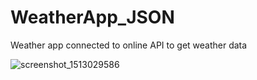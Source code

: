 # WeatherApp_JSON
Weather app connected to online API to get weather data


![screenshot_1513029586](https://user-images.githubusercontent.com/21040125/33856014-c317256c-de94-11e7-9530-5c103d1daf86.png)
